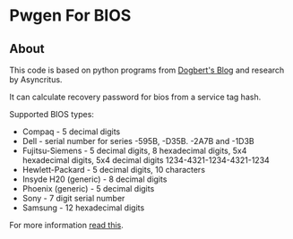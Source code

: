    Pwgen For BIOS
============================

About
---------------------------

This code is based on python programs from [Dogbert&#39;s Blog](http://dogber1.blogspot.com/2009/05/table-of-reverse-engineered-bios.html) and research by Asyncritus.

It can calculate recovery password for bios from a service tag hash.

Supported BIOS types:
* Compaq - 5 decimal digits
* Dell	- serial number for series -595B, -D35B. -2A7B and -1D3B
* Fujitsu-Siemens - 5 decimal digits, 8 hexadecimal digits, 5x4 hexadecimal digits, 5x4 decimal digits	1234-4321-1234-4321-1234
* Hewlett-Packard - 5 decimal digits, 10 characters
* Insyde H20 (generic) - 8 decimal digits
* Phoenix (generic) - 5 decimal digits
* Sony - 7 digit serial number
* Samsung - 12 hexadecimal digits

For more information [read this](http://dogber1.blogspot.com/2009/05/table-of-reverse-engineered-bios.html).